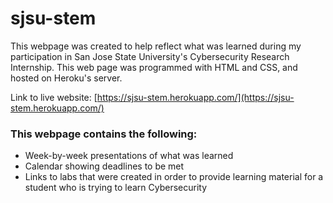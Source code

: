 # sjsu-stem

This webpage was created to help reflect what was learned during my participation in San Jose State University's Cybersecurity Research Internship.
This web page was programmed with HTML and CSS, and hosted on Heroku's server. 

Link to live website: [https://sjsu-stem.herokuapp.com/](https://sjsu-stem.herokuapp.com/) 

### This webpage contains the following:
 * Week-by-week presentations of what was learned 
 * Calendar showing deadlines to be met
 * Links to labs that were created in order to provide learning material for a student who is trying to learn Cybersecurity
